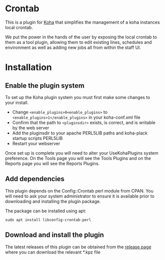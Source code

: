 # Crontab

This is a plugin for [Koha](http://koha-community.org) that simplifies the management of a koha instances local crontab.

We put the power in the hands of the user by exposing the local crontab to them as a tool plugin, allowing them to edit 
existing lines, schedules and environment as well as adding new jobs all from within the staff UI.

# Installation

## Enable the plugin system

To set up the Koha plugin system you must first make some changes to your install.

* Change `<enable_plugins>0<enable_plugins>` to `<enable_plugins>1</enable_plugins>` in your koha-conf.xml file
* Confirm that the path to `<pluginsdir>` exists, is correct, and is writable by the web server
* Add the pluginsdir to your apache PERL5LIB paths and koha-plack startup scripts PERL5LIB
* Restart your webserver

Once set up is complete you will need to alter your UseKohaPlugins system preference. On the Tools page you will see the
Tools Plugins and on the Reports page you will see the Reports Plugins.

## Add dependencies

This plugin depends on the Config::Crontab perl module from CPAN. You will need to ask your system administrator to 
ensure it is available prior to downloading and installing the plugin package.

The package can be installed using apt:

`sudo apt install libconfig-crontab-perl`

## Download and install the plugin

The latest releases of this plugin can be obtained from the [release page](https://github.com/ptfs-europe/koha-plugin-crontab/releases) where you can download the relevant *.kpz file
